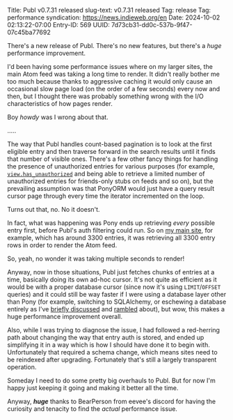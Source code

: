 Title: Publ v0.7.31 released
slug-text: v0.7.31 released
Tag: release
Tag: performance
syndication: https://news.indieweb.org/en
Date: 2024-10-02 02:13:22-07:00
Entry-ID: 569
UUID: 7d73cb31-dd0c-537b-9f47-07c45ba77692

There's a new release of Publ. There's no new features, but there's a *huge* performance improvement.

I'd been having some performance issues where on my larger sites, the main Atom feed was taking a long time to render. It didn't really bother me too much because thanks to aggressive caching it would only cause an occasional slow page load (on the order of a few seconds) every now and then, but I thought there was probably something wrong with the I/O characteristics of how pages render.

Boy *howdy* was I wrong about that.

.....

The way that Publ handles count-based pagination is to look at the first eligible entry and then traverse forward in the search results until it finds that number of visible ones. There's a few other fancy things for handling the presence of unauthorized entries for various purposes (for example, [`view.has_unauthorized`](150#has_unauthorized) and being able to retrieve a limited number of unauthorized entries for friends-only stubs on feeds and so on), but the prevailing assumption was that PonyORM would just have a query result cursor page through every time the iterator incremented on the loop.

Turns out that, no. No it doesn't.

In fact, what was happening was Pony ends up retrieving *every* possible entry first, before Publ's auth filtering could run. So on [my main site](https://beesbuzz.biz/), for example, which has around 3300 entries, it was retrieving all 3300 entry rows in order to render the Atom feed.

So, yeah, no wonder it was taking multiple seconds to render!

Anyway, now in those situations, Publ just fetches chunks of entries at a time, basically doing its own ad-hoc cursor. It's not quite as efficient as it would be with a proper database cursor (since now it's using `LIMIT`/`OFFSET` queries) and it could still be way faster if I were using a database layer other than Pony (for example, switching to SQLAlchemy, or eschewing a database entirely as I've [briefly discussed](274) and [rambled](https://beesbuzz.biz/code/3635-Making-a-hash-of-data) about), but wow, this makes a huge performance improvement overall.

Also, while I was trying to diagnose the issue, I had followed a red-herring path about changing the way that entry auth is stored, and ended up simplifying it in a way which is how I should have done it to begin with. Unfortunately that required a schema change, which means sites need to be reindexed after upgrading. Fortunately that's still a largely transparent operation.

Someday I need to do some pretty big overhauls to Publ. But for now I'm happy just keeping it going and making it better all the time.

Anyway, ***huge*** thanks to BearPerson from eevee's discord for having the curiosity and tenacity to find the *actual* performance issue.
